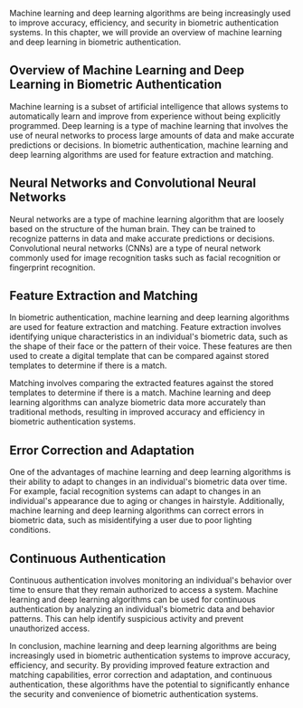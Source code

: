 
Machine learning and deep learning algorithms are being increasingly used to improve accuracy, efficiency, and security in biometric authentication systems. In this chapter, we will provide an overview of machine learning and deep learning in biometric authentication.

Overview of Machine Learning and Deep Learning in Biometric Authentication
--------------------------------------------------------------------------

Machine learning is a subset of artificial intelligence that allows systems to automatically learn and improve from experience without being explicitly programmed. Deep learning is a type of machine learning that involves the use of neural networks to process large amounts of data and make accurate predictions or decisions. In biometric authentication, machine learning and deep learning algorithms are used for feature extraction and matching.

Neural Networks and Convolutional Neural Networks
-------------------------------------------------

Neural networks are a type of machine learning algorithm that are loosely based on the structure of the human brain. They can be trained to recognize patterns in data and make accurate predictions or decisions. Convolutional neural networks (CNNs) are a type of neural network commonly used for image recognition tasks such as facial recognition or fingerprint recognition.

Feature Extraction and Matching
-------------------------------

In biometric authentication, machine learning and deep learning algorithms are used for feature extraction and matching. Feature extraction involves identifying unique characteristics in an individual's biometric data, such as the shape of their face or the pattern of their voice. These features are then used to create a digital template that can be compared against stored templates to determine if there is a match.

Matching involves comparing the extracted features against the stored templates to determine if there is a match. Machine learning and deep learning algorithms can analyze biometric data more accurately than traditional methods, resulting in improved accuracy and efficiency in biometric authentication systems.

Error Correction and Adaptation
-------------------------------

One of the advantages of machine learning and deep learning algorithms is their ability to adapt to changes in an individual's biometric data over time. For example, facial recognition systems can adapt to changes in an individual's appearance due to aging or changes in hairstyle. Additionally, machine learning and deep learning algorithms can correct errors in biometric data, such as misidentifying a user due to poor lighting conditions.

Continuous Authentication
-------------------------

Continuous authentication involves monitoring an individual's behavior over time to ensure that they remain authorized to access a system. Machine learning and deep learning algorithms can be used for continuous authentication by analyzing an individual's biometric data and behavior patterns. This can help identify suspicious activity and prevent unauthorized access.

In conclusion, machine learning and deep learning algorithms are being increasingly used in biometric authentication systems to improve accuracy, efficiency, and security. By providing improved feature extraction and matching capabilities, error correction and adaptation, and continuous authentication, these algorithms have the potential to significantly enhance the security and convenience of biometric authentication systems.
